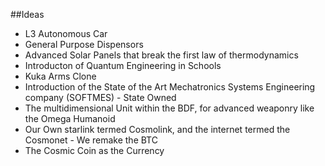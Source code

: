 ##Ideas
- L3 Autonomous Car
- General Purpose Dispensors
- Advanced Solar Panels that break the first law of thermodynamics
- Introducton of Quantum Engineering in Schools
- Kuka Arms Clone
- Introduction of the State of the Art Mechatronics Systems Engineering company (SOFTMES) -  State Owned
- The multidimensional Unit within the BDF, for advanced weaponry like the Omega Humanoid
- Our Own starlink termed Cosmolink, and the internet termed the Cosmonet -  We remake the BTC
- The Cosmic Coin as the Currency